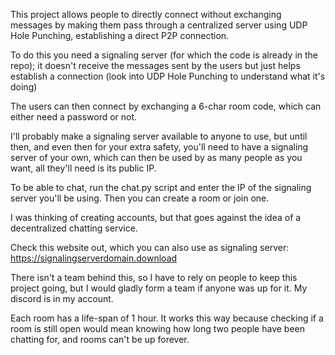 This project allows people to directly connect without exchanging messages by making them pass through a centralized server using UDP Hole Punching, establishing a direct P2P connection.

To do this you need a signaling server (for which the code is already in the repo); it doesn't receive the messages sent by the users but just helps establish a connection (look into UDP Hole Punching to understand what it's doing)

The users can then connect by exchanging a 6-char room code, which can either need a password or not.

I'll probably make a signaling server available to anyone to use, but until then, and even then for your extra safety, you'll need to have a signaling server of your own, which can then be used by as many people as you want, all they'll need is its public IP.

To be able to chat, run the chat.py script and enter the IP of the signaling server you'll be using.
Then you can create a room or join one. 

I was thinking of creating accounts, but that goes against the idea of a decentralized chatting service.

Check this website out, which you can also use as signaling server: https://signalingserverdomain.download

There isn't a team behind this, so I have to rely on people to keep this project going, but I would gladly form a team if anyone was up for it. My discord is in my account.

Each room has a life-span of 1 hour. It works this way because checking if a room is still open would mean knowing how long two people have been chatting for, and rooms can't be up forever.
